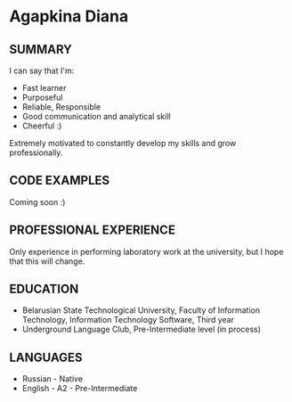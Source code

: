 # Agapkina Diana



## **SUMMARY**
I can say that I'm: 
- Fast learner
- Purposeful
- Reliable, Responsible
- Good communication and analytical skill
- Cheerful :)

Extremely motivated to constantly develop my skills and grow professionally.



## **CODE EXAMPLES**
Coming soon :)

## **PROFESSIONAL EXPERIENCE**
Only experience in performing laboratory work at the university, but I hope that this will change.

## **EDUCATION**
- Belarusian State Technological University, Faculty of Information Technology, Information Technology Software, Third year
- Underground Language Club, Pre-Intermediate level (in process)

## **LANGUAGES**
- Russian - Native
- English - A2 - Pre-Intermediate